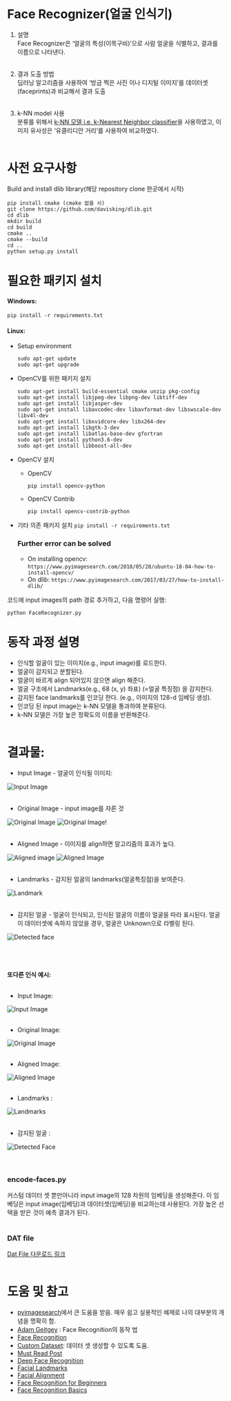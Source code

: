 # Face Recognizer(얼굴 인식기)
1) 설명   
Face Recognizer은 ‘얼굴의 특성(이목구비)’으로 사람 얼굴을 식별하고, 결과를 이름으로 나타낸다. <br><br>


2) 결과 도출 방법   
딥러닝 알고리즘을 사용하여 ‘방금 찍은 사진 이나 디지털 이미지’를 데이터셋(faceprints)과 비교해서 결과 도출<br><br>


3) k-NN model 사용   
분류를 위해서 [k-NN 모델 i.e. k-Nearest Neighbor classifier](https://www.pyimagesearch.com/2016/08/08/k-nn-classifier-for-image-classification/)을 사용하였고, 이미지 유사성은 ‘유클리디안 거리’를 사용하여 비교하였다. <br><br>  

# 사전 요구사항

Build and install dlib library(해당 repository clone 한곳에서 시작)

```
pip install cmake (cmake 없을 시)    
git clone https://github.com/davisking/dlib.git
cd dlib
mkdir build
cd build
cmake ..
cmake --build
cd ..
python setup.py install
```


# 필요한 패키지 설치
#### Windows:
```
pip install -r requirements.txt
```
#### Linux:
- Setup environment
    ```
    sudo apt-get update
    sudo apt-get upgrade
    ```
- OpenCV를 위한 패키지 설치
    ```
    sudo apt-get install build-essential cmake unzip pkg-config
    sudo apt-get install libjpeg-dev libpng-dev libtiff-dev
    sudo apt-get install libjasper-dev
    sudo apt-get install libavcodec-dev libavformat-dev libswscale-dev libv4l-dev
    sudo apt-get install libxvidcore-dev libx264-dev
    sudo apt-get install libgtk-3-dev
    sudo apt-get install libatlas-base-dev gfortran
    sudo apt-get install python3.6-dev
    sudo apt-get install libboost-all-dev
    ```
- OpenCV 설치
    - OpenCV
        ```
        pip install opencv-python
        ```
    - OpenCV Contrib
        ```
        pip install opencv-contrib-python
        ```
- 기타 의존 패키지 설치
    ```pip install -r requirements.txt```
      
    ### Further error can be solved
    - On installing opencv:
        ```https://www.pyimagesearch.com/2018/05/28/ubuntu-18-04-how-to-install-opencv/```
    - On dlib:
        ```https://www.pyimagesearch.com/2017/03/27/how-to-install-dlib/```
    

코드에 input images의 path 경로 추가하고, 다음 명령어 실행:
```
python FaceRecognizer.py
```

# 동작 과정 설명
* 인식할 얼굴이 있는 이미지(e.g., input image)를 로드한다.
* 얼굴이 감지되고 분할된다.
* 얼굴이 바르게 align 되어있지 않으면 align 해준다.
* 얼굴 구조에서 Landmarks(e.g., 68 (x, y) 좌표) (=얼굴 특징점) 을 감지한다.
* 감지된 face landmarks를 인코딩 한다. (e.g., 이미지의 128-d 임베딩 생성).
* 인코딩 된 input image는 k-NN 모델을 통과하여 분류된다.
* k-NN 모델은 가장 높은 정확도의 이름을 반환해준다.
<br><br>
# 결과물:

* Input Image - 얼굴이 인식될 이미지:

![Input Image](https://user-images.githubusercontent.com/25060937/43034709-54d27858-8cff-11e8-8247-2a92cc6e4119.PNG)<br><br>

* Original Image - input image를 자른 것

![Original Image](https://user-images.githubusercontent.com/25060937/43034712-6430b9cc-8cff-11e8-87f6-3a8926a46570.PNG)     ![Original Image](https://user-images.githubusercontent.com/25060937/43034730-a0e970fc-8cff-11e8-8cf4-0c137d9cc445.PNG)!<br><br>

* Aligned Image - 이미지를 align하면 알고리즘의 효과가 높다.

![Aligned image](https://user-images.githubusercontent.com/25060937/43034725-940c2d52-8cff-11e8-9c83-803d93966a1e.PNG)     ![Aligned Image](https://user-images.githubusercontent.com/25060937/43034732-a36fade6-8cff-11e8-885e-6a2a84fe8ebc.PNG)<br><br>

* Landmarks - 감지된 얼굴의 landmarks(얼굴특징점)을 보여준다.

![Landmark](https://user-images.githubusercontent.com/25060937/43034737-b3bf7866-8cff-11e8-9f0c-7be8f4071ddb.PNG)<br><br>

* 감지된 얼굴 - 얼굴이 인식되고, 인식된 얼굴의 이름이 얼굴을 따라 표시된다. 얼굴이 데이터셋에 속하지 않았을 경우, 얼굴은 Unknown으로 라벨링 된다.

![Detected face](https://user-images.githubusercontent.com/25060937/43034739-b58304f6-8cff-11e8-8e93-68cae1883b30.PNG)<br><br>
<br><br><br>
**또다른 인식 예시:**
<br><br>
* Input Image:

![Input Image](https://user-images.githubusercontent.com/25060937/43034745-d6b98ece-8cff-11e8-99a5-ee06cc01447c.PNG)<br><br>

* Original Image:                             

![Original Image](https://user-images.githubusercontent.com/25060937/43034746-d7ec80ee-8cff-11e8-99f3-d2fbc9b0d408.PNG)<br><br>          

* Aligned Image:

![Aligned Image](https://user-images.githubusercontent.com/25060937/43034747-d9125926-8cff-11e8-81df-5661d1a4ead1.PNG)<br><br>

* Landmarks :

![Landmarks](https://user-images.githubusercontent.com/25060937/43034748-da4a4100-8cff-11e8-8b59-76cc7803e080.PNG)<br><br>

* 감지된 얼굴 :

![Detected Face](https://user-images.githubusercontent.com/25060937/43034749-dba060ca-8cff-11e8-8f90-2dc4765f586c.PNG)<br><br>
<br>

### encode-faces.py

커스텀 데이터 셋 뿐만아니라 input image의 128 차원의 임베딩을 생성해준다. 이 임베딩은 input image(임베딩)과 데이터셋(임베딩)을 비교하는데 사용된다. 가장 높은 선택을 받은 것이 예측 결과가 된다.
<br><br>

### DAT file

[Dat File 다운로드 링크](https://osdn.net/projects/sfnet_dclib/downloads/dlib/v18.10/shape_predictor_68_face_landmarks.dat.bz2/)<br><br>

# 도움 및 참고

* [pyimagesearch](https://www.pyimagesearch.com/pyimagesearch-gurus/)에서 큰 도움을 받음. 매우 쉽고 실용적인 예제로 나의 대부분의 개념을 명확히 함.
* [Adam Geitgey](https://medium.com/@ageitgey/machine-learning-is-fun-part-4-modern-face-recognition-with-deep-learning-c3cffc121d78) : Face Recognition의 동작 법
* [Face Recognition](https://www.pyimagesearch.com/2018/06/18/face-recognition-with-opencv-python-and-deep-learning/)
* [Custom Dataset](https://www.pyimagesearch.com/2018/06/11/how-to-build-a-custom-face-recognition-dataset/): 데이터 셋 생성할 수 있도록 도움.
* [Must Read Post](http://blog.dlib.net/2017/02/high-quality-face-recognition-with-deep.html)
* [Deep Face Recognition](http://krasserm.github.io/2018/02/07/deep-face-recognition/)
* [Facial Landmarks](https://www.pyimagesearch.com/2017/04/03/facial-landmarks-dlib-opencv-python/)
* [Facial Alignment](https://www.pyimagesearch.com/2017/05/22/face-alignment-with-opencv-and-python/)
* [Face Recognition for Beginners](https://towardsdatascience.com/face-recognition-for-beginners-a7a9bd5eb5c2)
* [Face Recognition Basics](https://www.coursera.org/lecture/convolutional-neural-networks/what-is-face-recognition-lUBYU)
